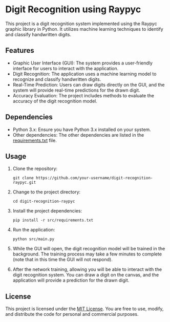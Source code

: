 # Digit Recognition using Raypyc

This project is a digit recognition system implemented using the Raypyc graphic library in Python. It utilizes machine
learning techniques to identify and classify handwritten digits.

## Features

- Graphic User Interface (GUI): The system provides a user-friendly interface for users to interact with the
  application.
- Digit Recognition: The application uses a machine learning model to recognize and classify handwritten digits.
- Real-Time Prediction: Users can draw digits directly on the GUI, and the system will provide real-time predictions for
  the drawn digit.
- Accuracy Evaluation: The project includes methods to evaluate the accuracy of the digit recognition model.

## Dependencies

- Python 3.x: Ensure you have Python 3.x installed on your system.
- Other dependencies: The other dependencies are listed in the [requirements.txt](src/requirements.txt) file.

## Usage

1. Clone the repository:
   ```
   git clone https://github.com/your-username/digit-recognition-raypyc.git
   ```

2. Change to the project directory:
   ```
   cd digit-recognition-raypyc
   ```

3. Install the project dependencies:
   ```
   pip install -r src/requirements.txt
   ```

4. Run the application:
   ```
   python src/main.py
   ```
5. While the GUI will open, the digit recognition model will be trained in the background. The training process may take
   a few minutes to complete (note that in this time the GUI will not respond).

6. After the network training, allowing you will be able to interact with the digit recognition system. You can draw a
   digit on the canvas,
   and the application will provide a prediction for the drawn digit.

## License

This project is licensed under the [MIT License](LICENSE). You are free to use, modify, and distribute the code for
personal and commercial purposes.